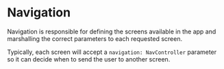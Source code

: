 <!-- This Source Code Form is subject to the terms of the Mozilla Public
   - License, v. 2.0. If a copy of the MPL was not distributed with this
   - file, You can obtain one at https://mozilla.org/MPL/2.0/. -->
# Navigation

Navigation is responsible for defining the screens available in the app and marshalling the correct
parameters to each requested screen.

Typically, each screen will accept a `navigation: NavController` parameter so it can decide when to
send the user to another screen.